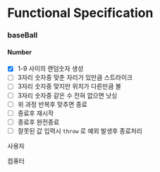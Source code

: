 # Functional Specification

### baseBall

#### Number

- [x] 1-9 사이의 랜덤숫자 생성
- [ ] 3자리 숫자중 맞춘 자리가 있만큼 스트라이크
- [ ] 3자리 숫자중 맞지만 위치가 다른만큼 볼
- [ ] 3자리 숫자중 같은 수 전혀 없으면 낫싱
- [ ] 위 과정 반복후 맞추면 종료
- [ ] 종료후 재시작
- [ ] 종료후 완전종료
- [ ] 잘못된 값 입력시 `throw` 로 예외 발생후 종료처리

사용자

컴퓨터
